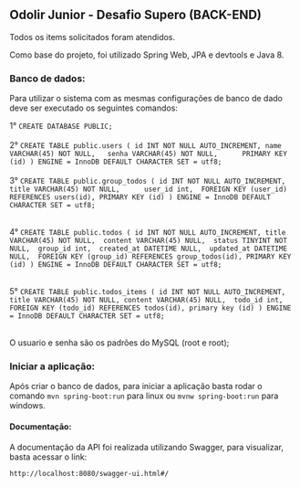 ## Odolir Junior - Desafio Supero (BACK-END)

Todos os items solicitados foram atendidos.

Como base do projeto, foi utilizado Spring Web, JPA e devtools e Java 8.

### Banco de dados: 

Para utilizar o sistema com as mesmas configurações de banco de dado deve ser executado os seguintes comandos: <br/> 

1° ```CREATE DATABASE PUBLIC; ```<br/><br/>
2° ```CREATE TABLE public.users (
	id INT NOT NULL AUTO_INCREMENT,
	name VARCHAR(45) NOT NULL, 	
	senha VARCHAR(45) NOT NULL, 	
	PRIMARY KEY (id)
) ENGINE = InnoDB DEFAULT CHARACTER SET = utf8;```<br/><br/>
3° ```CREATE TABLE public.group_todos (
	id INT NOT NULL AUTO_INCREMENT,
	title VARCHAR(45) NOT NULL, 	
	user_id int, 
	FOREIGN KEY (user_id) REFERENCES users(id),
	PRIMARY KEY (id)
) ENGINE = InnoDB DEFAULT CHARACTER SET = utf8;```<br/><br/>

4° ```CREATE TABLE public.todos (
	id INT NOT NULL AUTO_INCREMENT,
	title VARCHAR(45) NOT NULL, 
	content VARCHAR(45) NULL, 
	status TINYINT NOT NULL, 
	group_id int, 
	created_at DATETIME NULL, 
	updated_at DATETIME NULL, 
	FOREIGN KEY (group_id) REFERENCES group_todos(id),
	PRIMARY KEY (id)
) ENGINE = InnoDB DEFAULT CHARACTER SET = utf8;```<br/><br/>

5° ```CREATE TABLE public.todos_items (
 	id INT NOT NULL AUTO_INCREMENT,
	title VARCHAR(45) NOT NULL,
	content VARCHAR(45) NULL, 
	todo_id int, 
	FOREIGN KEY (todo_id) REFERENCES todos(id),
	primary key (id)
) ENGINE = InnoDB DEFAULT CHARACTER SET = utf8;```<br/><br/>

O usuario e senha são os padrões do MySQL (root e root); 

### Iniciar a aplicação:
Após criar o banco de dados, 
para iniciar a aplicação basta rodar o comando `mvn spring-boot:run` para 
linux ou `mvnw spring-boot:run` para windows.

#### Documentação: 

A documentação da API foi realizada utilizando Swagger, para visualizar, basta acessar o link: 

```
http://localhost:8080/swagger-ui.html#/
```